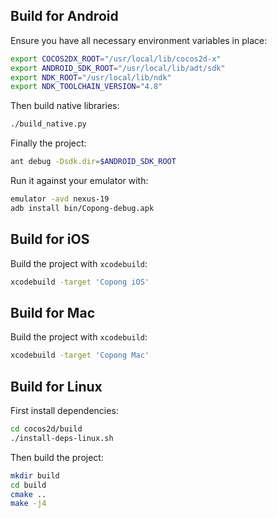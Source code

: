 ## Build for Android

Ensure you have all necessary environment variables in place:

```sh
export COCOS2DX_ROOT="/usr/local/lib/cocos2d-x"
export ANDROID_SDK_ROOT="/usr/local/lib/adt/sdk"
export NDK_ROOT="/usr/local/lib/ndk"
export NDK_TOOLCHAIN_VERSION="4.8"
```

Then build native libraries:

```sh
./build_native.py
```

Finally the project:

```sh
ant debug -Dsdk.dir=$ANDROID_SDK_ROOT
```

Run it against your emulator with:

```sh
emulator -avd nexus-19
adb install bin/Copong-debug.apk
```

## Build for iOS

Build the project with `xcodebuild`:

```sh
xcodebuild -target 'Copong iOS'
```

## Build for Mac

Build the project with `xcodebuild`:

```sh
xcodebuild -target 'Copong Mac'
```

## Build for Linux

First install dependencies:

```sh
cd cocos2d/build
./install-deps-linux.sh
```

Then build the project:

```sh
mkdir build
cd build
cmake ..
make -j4
```

